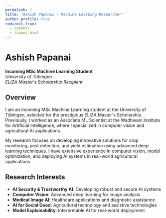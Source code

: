 ```yaml
---
permalink: /
title: "Ashish Papanai - Machine Learning Researcher"
author_profile: true
redirect_from: 
  - /about/
  - /about.html
---
```


# Ashish Papanai

**Incoming MSc Machine Learning Student**  
*University of Tübingen*  
*ELIZA Master's Scholarship Recipient*

## Overview

I am an incoming MSc Machine Learning student at the University of Tübingen, selected for the prestigious ELIZA Master's Scholarship. Previously, I worked as an Associate ML Scientist at the Wadhwani Institute for Artificial Intelligence, where I specialized in computer vision and agricultural AI applications.

My research focuses on developing innovative solutions for crop monitoring, pest detection, and yield estimation using advanced deep learning techniques. I have extensive experience in computer vision, model optimization, and deploying AI systems in real-world agricultural applications.

## Research Interests

- **AI Security & Trustworthy AI**: Developing robust and secure AI systems
- **Computer Vision**: Advanced deep learning for image analysis
- **Medical Image AI**: Healthcare applications and diagnostic assistance
- **AI for Social Good**: Agricultural technology and assistive technologies
- **Model Explainability**: Interpretable AI for real-world deployment
